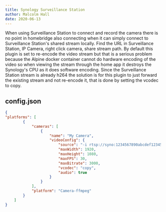 ```yaml
---
title: Synology Surveillance Station
author: Malcolm Hall
date: 2020-06-13
---
```

When using Surveillance Station to connect and record the camera there is no point in homebridge also connecting when it can simply connect to Surveillance Station's shared stream locally. Find the URL in Surveillance Station, IP Camera, right click camera, share stream path. By default this plugin is set to re-encode the video stream but that is a serious problem because the Alpine docker container cannot do hardware encoding of the video so when viewing the stream through the home app it destroys the Synology's CPU as it does software encoding. Since the Surveillance Station stream is already h264 the solution is for this plugin to just forward the existing stream and not re-encode it, that is done by setting the vcodec to copy.

## config.json

```json
{
"platforms": [
        {
            "cameras": [
                {
                    "name": "My Camera",
                    "videoConfig": {
                        "source": "-i rtsp://syno:1234567890abcdef1234567890abcdef@localhost:554/Sms=1.unicast",
                        "maxWidth": 1920,
                        "maxHeight": 1080,
                        "maxFPS": 30,
                        "maxBitrate": 3000,
                        "vcodec": "copy",
                        "audio": true
                    }
                }
            ],
            "platform": "Camera-ffmpeg"
        }
    ]
}
```
